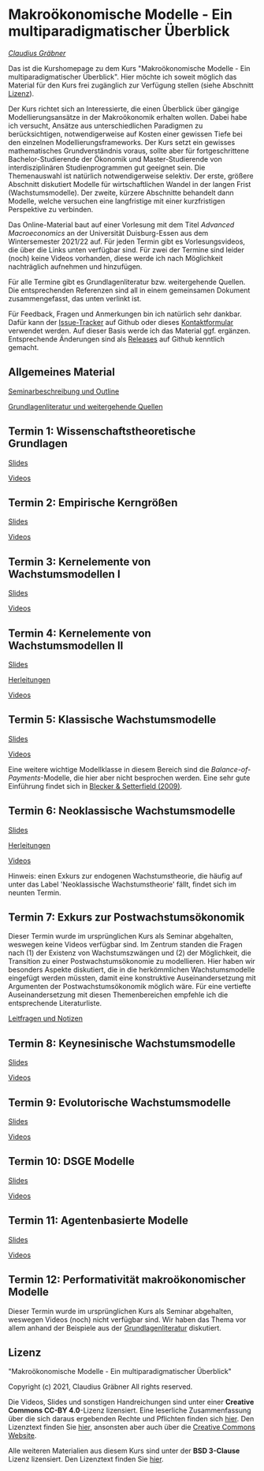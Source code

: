 # Makroökonomische Modelle - Ein multiparadigmatischer Überblick 

*[Claudius Gräbner](https://claudius-graebner.com/)*

Das ist die Kurshomepage zu dem Kurs 
"Makroökonomische Modelle - Ein multiparadigmatischer Überblick". 
Hier möchte ich soweit möglich das Material für den Kurs frei zugänglich
zur Verfügung stellen (siehe Abschnitt [Lizenz](#Lizenz)).

Der Kurs richtet sich an Interessierte, die einen Überblick über gängige
Modellierungsansätze in der Makroökonomik erhalten wollen. Dabei habe
ich versucht, Ansätze aus unterschiedlichen Paradigmen zu berücksichtigen,
notwendigerweise auf Kosten einer gewissen Tiefe bei den einzelnen
Modellierungsframeworks. Der Kurs setzt ein gewisses mathematisches
Grundverständnis voraus, sollte aber für fortgeschrittene Bachelor-Studierende
der Ökonomik und Master-Studierende von interdisziplinären Studienprogrammen gut
geeignet sein. Die Themenauswahl ist natürlich notwendigerweise selektiv.
Der erste, größere Abschnitt diskutiert Modelle für wirtschaftlichen Wandel
in der langen Frist (Wachstumsmodelle). Der zweite, kürzere Abschnitte
behandelt dann Modelle, welche versuchen eine langfristige mit einer
kurzfristigen Perspektive zu verbinden.

Das Online-Material baut auf einer Vorlesung mit dem Titel *Advanced Macroeconomics*
an der Universität Duisburg-Essen aus dem Wintersemester 2021/22 auf. 
Für jeden Termin gibt es Vorlesungsvideos, die über die Links unten verfügbar sind.
Für zwei der Termine sind leider (noch) keine Videos vorhanden, diese werde ich nach 
Möglichkeit nachträglich aufnehmen und hinzufügen. 

Für alle Termine gibt es Grundlagenliteratur bzw. weitergehende Quellen.
Die entsprechenden Referenzen sind all in einem gemeinsamen Dokument zusammengefasst,
das unten verlinkt ist.

Für Feedback, Fragen und Anmerkungen bin ich natürlich sehr dankbar. Dafür kann
der [Issue-Tracker](https://github.com/graebnerc/macroeconomics/issues) 
auf Github oder dieses [Kontaktformular](https://claudius-graebner.com/contact-1.html) 
verwendet werden. Auf dieser Basis werde ich das Material ggf. ergänzen.
Entsprechende Änderungen sind als 
[Releases](https://github.com/graebnerc/macroeconomics/releases/) 
auf Github kenntlich gemacht.

## Allgemeines Material

[Seminarbeschreibung und Outline](information/Kursbeschreibung.pdf)

[Grundlagenliteratur und weitergehende Quellen](information/LiteraturMakro.pdf)

## Termin 1: Wissenschaftstheoretische Grundlagen

[Slides](slides/T01-Wissenschaftstheorie.pdf) 

[Videos](https://www.youtube.com/playlist?list=PLZDawQMrG1RKnmrxLzhjTxWjQjyQOlSe7)

## Termin 2: Empirische Kerngrößen

[Slides](slides/T02-Kerngroessen.pdf) 

[Videos](https://www.youtube.com/playlist?list=PLZDawQMrG1RKtxDfp-Ablnq3B0WwOxYU6)

## Termin 3: Kernelemente von Wachstumsmodellen I

[Slides](slides/T03-Elemente-1.pdf)

[Videos](https://www.youtube.com/playlist?list=PLZDawQMrG1RKuCR3sZVDXYedk5Ft2R24E)

## Termin 4: Kernelemente von Wachstumsmodellen II

[Slides](slides/T04-Elemente-2.pdf)

[Herleitungen](slides/T04-Elemente-2.pdf)

[Videos](https://www.youtube.com/playlist?list=PLZDawQMrG1RINPFcR5HMfh0WLMlG-eMAN)

## Termin 5: Klassische Wachstumsmodelle

[Slides](slides/T05-Modelle-Klassik.pdf) 

[Videos](https://www.youtube.com/playlist?list=PLZDawQMrG1RJX-RFQFGcNeO2B0Ld-CJQu)

Eine weitere wichtige Modellklasse in diesem Bereich sind die 
*Balance-of-Payments*-Modelle, die hier aber nicht besprochen werden.
Eine sehr gute Einführung findet sich in 
[Blecker & Setterfield (2009)](https://www.e-elgar.com/shop/gbp/heterodox-macroeconomics-9781784718916.html).

## Termin 6: Neoklassische Wachstumsmodelle

[Slides](slides/T06-Neoklassik.pdf)

[Herleitungen](slides/T06-Herleitungen.pdf)

[Videos](https://www.youtube.com/playlist?list=PLZDawQMrG1RJgaBPEiNh5JqU5AJI6ABG0)

Hinweis: einen Exkurs zur endogenen Wachstumstheorie, die häufig auf unter das Label 
'Neoklassische Wachstumstheorie' fällt, findet sich im neunten Termin.

## Termin 7: Exkurs zur Postwachstumsökonomik

Dieser Termin wurde im ursprünglichen Kurs als Seminar abgehalten, weswegen 
keine Videos verfügbar sind. Im Zentrum standen die Fragen nach (1)
der Existenz von Wachstumszwängen und (2) der Möglichkeit, die Transition zu 
einer Postwachstumsökonomie zu modellieren. Hier haben wir besonders Aspekte diskutiert, 
die in die herkömmlichen Wachstumsmodelle eingefügt werden müssten, damit eine konstruktive 
Auseinandersetzung mit Argumenten der Postwachstumsökonomik möglich wäre.
Für eine vertiefte Auseinandersetzung mit diesen Themenbereichen empfehle ich 
die entsprechende Literaturliste.

[Leitfragen und Notizen](slides/T07-DegrowthLeitfragen.pdf)

## Termin 8: Keynesinische Wachstumsmodelle

[Slides](slides/T08-Keynes.pdf)

[Videos](https://www.youtube.com/playlist?list=PLZDawQMrG1RKXGmA1w8fr0lq_CBMeaAsr)

## Termin 9: Evolutorische Wachstumsmodelle

[Slides](slides/T09-Evolutorik.pdf)

[Videos](https://www.youtube.com/playlist?list=PLZDawQMrG1RIZHs7egy62qoDdR8vtvw0k)

## Termin 10: DSGE Modelle

[Slides](slides/T10-DSGE.pdf)

[Videos](https://www.youtube.com/playlist?list=PLZDawQMrG1RLk0Kt_Da6dJR4d4KDNWQqL)

## Termin 11: Agentenbasierte Modelle

[Slides](slides/T11-ABM.pdf)

[Videos](https://www.youtube.com/playlist?list=PLZDawQMrG1RJrKKDRRTMEl5SKZXnUnw2q)

## Termin 12: Performativität makroökonomischer Modelle

Dieser Termin wurde im ursprünglichen Kurs als Seminar abgehalten, weswegen 
Videos (noch) nicht verfügbar sind. Wir haben das Thema vor allem anhand der
Beispiele aus der [Grundlagenliteratur](information/LiteraturMakro.pdf) 
diskutiert.

## Lizenz

"Makroökonomische Modelle - Ein multiparadigmatischer Überblick" 

Copyright (c) 2021, Claudius Gräbner All rights reserved.

Die Videos, Slides und sonstigen Handreichungen sind unter einer 
**Creative Commons CC-BY 4.0**-Lizenz lizensiert. 
Eine leserliche Zusammenfassung über die sich daraus ergebenden Rechte und Pflichten 
finden sich [hier](https://creativecommons.org/licenses/by/4.0/deed.de).
Den Lizenztext finden Sie [hier](LICENSE_CCBY.txt), ansonsten aber auch über die
[Creative Commons Website](https://creativecommons.org/licenses/by/4.0/legalcode).

Alle weiteren Materialien aus diesem Kurs sind unter der
**BSD 3-Clause** Lizenz lizensiert.
Den Lizenztext finden Sie [hier](LICENSE_BSD3.md).
